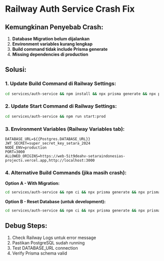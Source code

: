 # Railway Auth Service Crash Fix

## Kemungkinan Penyebab Crash:

1. **Database Migration belum dijalankan**
2. **Environment variables kurang lengkap**
3. **Build command tidak include Prisma generate**
4. **Missing dependencies di production**

## Solusi:

### 1. Update Build Command di Railway Settings:
```bash
cd services/auth-service && npm install && npx prisma generate && npx prisma db push && npm run build
```

### 2. Update Start Command di Railway Settings:
```bash
cd services/auth-service && npm run start:prod
```

### 3. Environment Variables (Railway Variables tab):
```
DATABASE_URL=${{Postgres.DATABASE_URL}}
JWT_SECRET=super_secret_key_setara_2024
NODE_ENV=production
PORT=3000
ALLOWED_ORIGINS=https://web-5it9deahv-setaraindonesias-projects.vercel.app,http://localhost:3000
```

### 4. Alternative Build Commands (jika masih crash):

**Option A - With Migration:**
```bash
cd services/auth-service && npm ci && npx prisma generate && npx prisma migrate deploy && npm run build
```

**Option B - Reset Database (untuk development):**
```bash
cd services/auth-service && npm ci && npx prisma generate && npx prisma db push --force-reset && npm run build
```

## Debug Steps:
1. Check Railway Logs untuk error message
2. Pastikan PostgreSQL sudah running
3. Test DATABASE_URL connection
4. Verify Prisma schema valid
